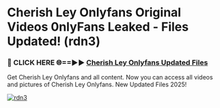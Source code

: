 # Cherish Ley Onlyfans Original Videos 0nlyFans Leaked - Files Updated! (rdn3)

<h3>🔴 CLICK HERE 🌐==►► <a href="https://tinyurl.com/3hn5wdd3" rel="nofollow">Cherish Ley Onlyfans Updated Files</a></h3>

Get Cherish Ley Onlyfans and all content. Now you can access all videos and pictures of Cherish Ley Onlyfans. New Updated Files 2025!

[![rdn3](https://i.imgur.com/4HnBqBT.gif)](https://tinyurl.com/3hn5wdd3)
